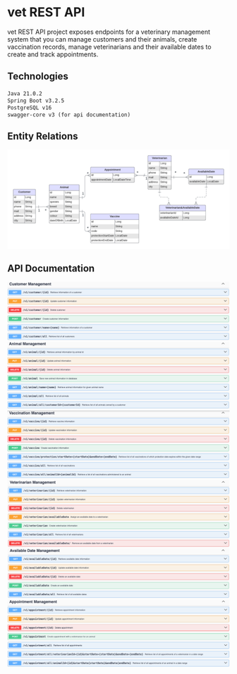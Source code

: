 #   vet REST API 
vet REST API project exposes endpoints for a veterinary management system that you can manage customers and their animals, create vaccination records, manage veterinarians and their available dates to create and track appointments.

##  Technologies
    Java 21.0.2
    Spring Boot v3.2.5
    PostgreSQL v16
    swagger-core v3 (for api documentation)

## Entity Relations

![ER Diagram](vet_er_diagram.png)

## API Documentation

![customer management](customer_management.png)
![animal management](animal_management.png)
![vaccination management](vaccination_management.png)
![veterinarian management](veterinarian_management.png)
![available date management](available_date_management.png)
![appointment management](appointment_management.png)
